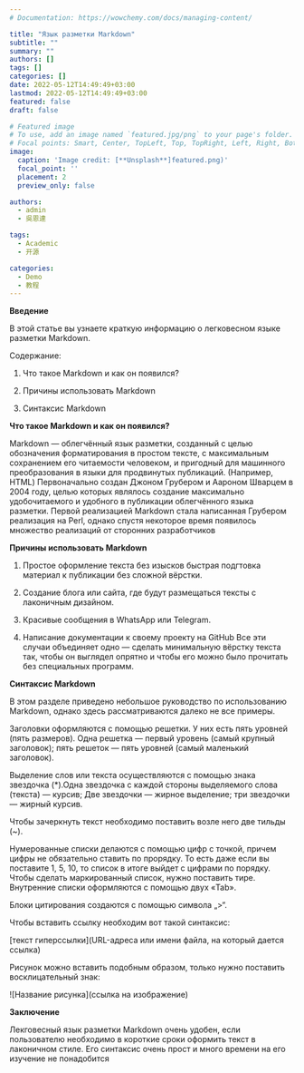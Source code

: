 ```yaml
---
# Documentation: https://wowchemy.com/docs/managing-content/

title: "Язык разметки Markdown"
subtitle: ""
summary: ""
authors: []
tags: []
categories: []
date: 2022-05-12T14:49:49+03:00
lastmod: 2022-05-12T14:49:49+03:00
featured: false
draft: false

# Featured image
# To use, add an image named `featured.jpg/png` to your page's folder.
# Focal points: Smart, Center, TopLeft, Top, TopRight, Left, Right, BottomLeft, Bottom, BottomRight.
image:
  caption: 'Image credit: [**Unsplash**]featured.png)'
  focal_point: ''
  placement: 2
  preview_only: false

authors:
  - admin
  - 吳恩達

tags:
  - Academic
  - 开源

categories:
  - Demo
  - 教程
---
```


**Введение**

В этой статье вы узнаете краткую информацию о легковесном языке разметки  Markdown.

Содержание: 
1. Что такое Markdown и как он появился?

2. Причины использовать Markdown 

3. Синтаксис Markdown 


**Что такое Markdown и как он появился?**

Markdown — облегчённый язык разметки, созданный с целью обозначения форматирования в простом тексте, с максимальным сохранением его читаемости человеком, и пригодный для машинного преобразования в языки для продвинутых публикаций. (Например, HTML) Первоначально создан Джоном Грубером  и Аароном Шварцем в 2004 году, целью которых являлось создание максимально удобочитаемого и удобного в публикации облегчённого языка разметки. Первой реализацией Markdown стала написанная Грубером реализация на Perl, однако спустя некоторое время появилось множество реализаций от сторонних разработчиков

**Причины использовать Markdown**

1.  Простое оформление текста без изысков быстрая подгтовка материал к публикации без сложной вёрстки.

1. Создание блога или сайта, где будут размещаться тексты с лаконичным дизайном.

2. Красивые сообщения в WhatsApp или Telegram.

3. Написание документации к своему проекту на GitHub
Все эти случаи объединяет одно — сделать минимальную вёрстку текста так, чтобы он выглядел опрятно и чтобы его можно было прочитать без специальных программ.

**Синтаксис Markdown** 

В этом разделе приведено небольшое руководство по использованию Markdown, однако здесь рассматриваются далеко не все примеры. 

Заголовки оформляются с помощью решетки. У них есть пять уровней (пять размеров). Одна решетка — первый уровень (самый крупный заголовок); пять решеток — пять уровней (самый маленький заголовок).

Выделение слов или текста осуществляются с помощью знака звездочка (*).Одна звездочка с каждой стороны выделяемого слова (текста) — курсив; Две звездочки — жирное выделение; три звездочки — жирный курсив.

Чтобы зачеркнуть текст необходимо поставить возле него две тильды (~).

Нумерованные списки делаются с помощью цифр с точкой, причем цифры не обязательно ставить по прорядку. То есть даже если вы поставите 1, 5, 10, то список в итоге выйдет с цифрами по порядку. Чтобы сделать маркированный список, нужно поставить тире. Внутренние списки оформляются с помощью двух «Tab».

Блоки цитирования создаются с помощью символа „>“.

Чтобы вставить ссылку необходим вот такой синтаксис:

[текст гиперссылки](URL-адреса или имени файла, на который дается ссылка)

Рисунок можно вставить подобным образом, только нужно поставить восклицательный знак:

![Название рисунка](ссылка на изображение)

**Заключение**

Лекговесный язык разметки Markdown очень удобен, если пользователю необходимо в короткие сроки оформить текст в лаконичном стиле. Его синтаксис очень прост и много времени на его изучение не понадобится

